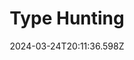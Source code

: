 ---
title: Type Hunting
url: https://typehunting.com
date: "2024-03-24T20:11:36.598Z"
collection:
  - Typography
type: Collections
kind: website
---